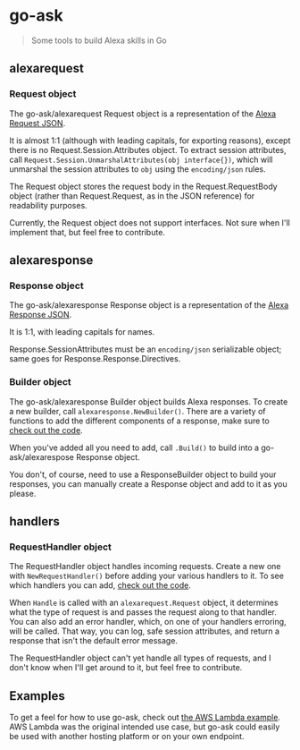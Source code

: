 # go-ask
> Some tools to build Alexa skills in Go

## alexarequest
### Request object
The go-ask/alexarequest Request object is a representation of the [Alexa Request JSON](https://developer.amazon.com/en-US/docs/alexa/custom-skills/request-and-response-json-reference.html#request-format).

It is almost 1:1 (although with leading capitals, for exporting reasons), except there is no Request.Session.Attributes object. To extract session attributes, call `Request.Session.UnmarshalAttributes(obj interface{})`, which will unmarshal the session attributes to `obj` using the `encoding/json` rules.

The Request object stores the request body in the Request.RequestBody object (rather than Request.Request, as in the JSON reference) for readability purposes.

Currently, the Request object does not support interfaces. Not sure when I'll implement that, but feel free to contribute.

## alexaresponse
### Response object
The go-ask/alexaresponse Response object is a representation of the [Alexa Response JSON](https://developer.amazon.com/en-US/docs/alexa/custom-skills/request-and-response-json-reference.html#response-format).

It is 1:1, with leading capitals for names.

Response.SessionAttributes must be an `encoding/json` serializable object; same goes for Response.Response.Directives.

### Builder object
The go-ask/alexaresponse Builder object builds Alexa responses. To create a new builder, call `alexaresponse.NewBuilder()`. There are a variety of functions to add the different components of a response, make sure to [check out the code](lexaresponse/responsebuilder.go).

When you've added all you need to add, call `.Build()` to build into a go-ask/alexarespose Response object.

You don't, of course, need to use a ResponseBuilder object to build your responses, you can manually create a Response object and add to it as you please.

## handlers
### RequestHandler object
The RequestHandler object handles incoming requests. Create a new one with `NewRequestHandler()` before adding your various handlers to it. To see which handlers you can add, [check out the code](handlers/handlers.go).

When `Handle` is called with an `alexarequest.Request` object, it determines what the type of request is and passes the request along to that handler. You can also add an error handler, which, on one of your handlers erroring, will be called. That way, you can log, safe session attributes, and return a response that isn't the default error message.

The RequestHandler object can't yet handle all types of requests, and I don't know when I'll get around to it, but feel free to contribute.

## Examples
To get a feel for how to use go-ask, check out [the AWS Lambda example](examples/HelloSkill_lambda). AWS Lambda was the original intended use case, but go-ask could easily be used with another hosting platform or on your own endpoint.
